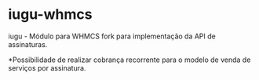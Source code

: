 # iugu-whmcs
iugu - Módulo para WHMCS fork para implementação da API de assinaturas.

*Possibilidade de realizar cobrança recorrente para o modelo de venda de serviços por assinatura.
